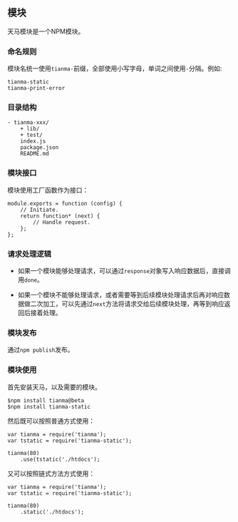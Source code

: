 模块
-------------------

天马模块是一个NPM模块。

### 命名规则

模块名统一使用`tianma-`前缀，全部使用小写字母，单词之间使用`-`分隔。例如:

	tianma-static
	tianma-print-error
	
### 目录结构

	- tianma-xxx/
		+ lib/
		+ test/
		index.js
		package.json
		README.md
		
### 模块接口

模块使用工厂函数作为接口：

	module.exports = function (config) {
		// Initiate.
		return function* (next) {
			// Handle request.
		};
	};
	
### 请求处理逻辑

+ 如果一个模块能够处理请求，可以通过`response`对象写入响应数据后，直接调用`done`。

+ 如果一个模块不能够处理请求，或者需要等到后续模块处理请求后再对响应数据做二次加工，可以先通过`next`方法将请求交给后续模块处理，再等到响应返回后接着处理。

### 模块发布

通过`npm publish`发布。

### 模块使用

首先安装天马，以及需要的模块。

	$npm install tianma@beta
	$npm install tianma-static
	
然后既可以按照普通方式使用：

	var tianma = require('tianma');
	var tstatic = require('tianma-static');
	
	tianma(80)
		.use(tstatic('./htdocs');
		
又可以按照链式方法方式使用：

	var tianma = require('tianma');
	var tstatic = require('tianma-static');
	
	tianma(80)
		.static('./htdocs');